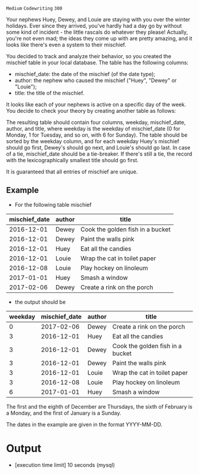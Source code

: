 `Medium`	`Codewriting` 	`300`

Your nephews Huey, Dewey, and Louie are staying with you over the winter holidays. Ever since they arrived, you've hardly had a day go by without some kind of incident - the little rascals do whatever they please! Actually, you're not even mad; the ideas they come up with are pretty amazing, and it looks like there's even a system to their mischief.

You decided to track and analyze their behavior, so you created the mischief table in your local database. The table has the following columns:

- mischief_date: the date of the mischief (of the date type);
- author: the nephew who caused the mischief ("Huey", "Dewey" or "Louie");
- title: the title of the mischief.

It looks like each of your nephews is active on a specific day of the week. You decide to check your theory by creating another table as follows:

The resulting table should contain four columns, weekday, mischief_date, author, and title, where weekday is the weekday of mischief_date (0 for Monday, 1 for Tuesday, and so on, with 6 for Sunday). The table should be sorted by the weekday column, and for each weekday Huey's mischief should go first, Dewey's should go next, and Louie's should go last. In case of a tie, mischief_date should be a tie-breaker. If there's still a tie, the record with the lexicographically smallest title should go first.

It is guaranteed that all entries of mischief are unique.

## Example

- For the following table mischief

| mischief_date | author | title                            |
|---------------|--------|----------------------------------| 
| 2016-12-01    | Dewey  | Cook the golden fish in a bucket |
| 2016-12-01    | Dewey  | Paint the walls pink             |
| 2016-12-01    | Huey   | Eat all the candies              |
| 2016-12-01    | Louie  | Wrap the cat in toilet paper     |
| 2016-12-08    | Louie  | Play hockey on linoleum          |
| 2017-01-01    | Huey   | Smash a window                   |
| 2017-02-06    | Dewey  | Create a rink on the porch       |

- the output should be

| weekday | mischief_date | author | title                            |
|--- |---------------|--------|----------------------------------|
| 0 | 2017-02-06    | Dewey  | Create a rink on the porch       |
| 3 | 2016-12-01    | Huey   | Eat all the candies              |
| 3 | 2016-12-01    | Dewey  | Cook the golden fish in a bucket |
| 3 | 2016-12-01    | Dewey  | Paint the walls pink             |
| 3 | 2016-12-01    | Louie  | Wrap the cat in toilet paper     |
| 3 | 2016-12-08    | Louie  | Play hockey on linoleum          |
| 6 | 2017-01-01    | Huey   | Smash a window                   |

The first and the eighth of December are Thursdays, the sixth of February is a Monday, and the first of January is a Sunday.

The dates in the example are given in the format YYYY-MM-DD.

# Output
- [execution time limit] 10 seconds (mysql)

